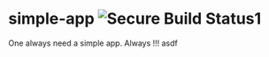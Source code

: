 # simple-app ![Secure Build Status1](https://9.47.224.46:8443/badge.svg)
One always need a simple app. Always !!!
asdf

